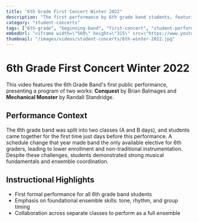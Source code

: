 ```yaml
---
title: "6th Grade First Concert Winter 2022"
description: "The first performance by 6th grade band students, featuring music by Balmages and Standridge."
category: "student-concerts"
tags: ["6th-grade", "beginning-band", "first-concert", "student-performance", "concert-band"]
embedUrl: "<iframe width=\"560\" height=\"315\" src=\"https://www.youtube.com/embed/Ci48JQDBtOg?si=6rrC0kNVg8Ukj-fq\" title=\"YouTube video player\" frameborder=\"0\" allow=\"accelerometer; autoplay; clipboard-write; encrypted-media; gyroscope; picture-in-picture; web-share\" referrerpolicy=\"strict-origin-when-cross-origin\" allowfullscreen></iframe>"
thumbnail: "/images/videos/student-concerts/6th-winter-2022.jpg"
---
```


# 6th Grade First Concert Winter 2022

This video features the 6th Grade Band's first public performance, presenting a program of two works: **Conquest** by Brian Balmages and **Mechanical Monster** by Randall Standridge.

## Performance Context

The 6th grade band was split into two classes (A and B days), and students came together for the first time just days before this performance. A schedule change that year made band the only available elective for 6th graders, leading to lower enrollment and non-traditional instrumentation. Despite these challenges, students demonstrated strong musical fundamentals and ensemble coordination.

## Instructional Highlights

- First formal performance for all 6th grade band students
- Emphasis on foundational ensemble skills: tone, rhythm, and group timing
- Collaboration across separate classes to perform as a full ensemble 